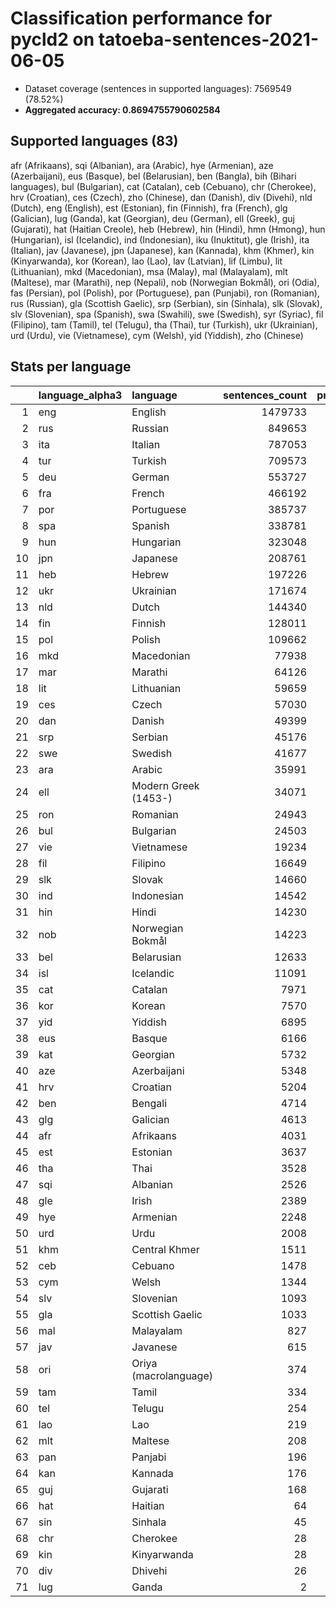# Classification performance for pycld2 on tatoeba-sentences-2021-06-05

- Dataset coverage (sentences in supported languages): 7569549 (78.52%)
- **Aggregated accuracy: 0.8694755790602584**

## Supported languages (83)
afr (Afrikaans), sqi (Albanian), ara (Arabic), hye (Armenian), aze (Azerbaijani), eus (Basque), bel (Belarusian), ben (Bangla), bih (Bihari languages), bul (Bulgarian), cat (Catalan), ceb (Cebuano), chr (Cherokee), hrv (Croatian), ces (Czech), zho (Chinese), dan (Danish), div (Divehi), nld (Dutch), eng (English), est (Estonian), fin (Finnish), fra (French), glg (Galician), lug (Ganda), kat (Georgian), deu (German), ell (Greek), guj (Gujarati), hat (Haitian Creole), heb (Hebrew), hin (Hindi), hmn (Hmong), hun (Hungarian), isl (Icelandic), ind (Indonesian), iku (Inuktitut), gle (Irish), ita (Italian), jav (Javanese), jpn (Japanese), kan (Kannada), khm (Khmer), kin (Kinyarwanda), kor (Korean), lao (Lao), lav (Latvian), lif (Limbu), lit (Lithuanian), mkd (Macedonian), msa (Malay), mal (Malayalam), mlt (Maltese), mar (Marathi), nep (Nepali), nob (Norwegian Bokmål), ori (Odia), fas (Persian), pol (Polish), por (Portuguese), pan (Punjabi), ron (Romanian), rus (Russian), gla (Scottish Gaelic), srp (Serbian), sin (Sinhala), slk (Slovak), slv (Slovenian), spa (Spanish), swa (Swahili), swe (Swedish), syr (Syriac), fil (Filipino), tam (Tamil), tel (Telugu), tha (Thai), tur (Turkish), ukr (Ukrainian), urd (Urdu), vie (Vietnamese), cym (Welsh), yid (Yiddish), zho (Chinese)

## Stats per language
|    | language_alpha3   | language              |   sentences_count |   precision |   recall |      tp |    fp |      tn |     fn |
|---:|:------------------|:----------------------|------------------:|------------:|---------:|--------:|------:|--------:|-------:|
|  1 | eng               | English               |           1479733 |       0.954 |    0.970 | 1435203 | 68766 | 6021050 |  44530 |
|  2 | rus               | Russian               |            849653 |       0.998 |    0.830 |  705549 |  1667 | 6718229 | 144104 |
|  3 | ita               | Italian               |            787053 |       0.999 |    0.689 |  542549 |   442 | 6782054 | 244504 |
|  4 | tur               | Turkish               |            709573 |       1.000 |    0.923 |  654731 |   191 | 6859785 |  54842 |
|  5 | deu               | German                |            553727 |       1.000 |    0.954 |  528244 |   184 | 7015638 |  25483 |
|  6 | fra               | French                |            466192 |       0.999 |    0.845 |  394106 |   374 | 7102983 |  72086 |
|  7 | por               | Portuguese            |            385737 |       0.981 |    0.865 |  333763 |  6371 | 7177441 |  51974 |
|  8 | spa               | Spanish               |            338781 |       0.994 |    0.798 |  270207 |  1677 | 7229091 |  68574 |
|  9 | hun               | Hungarian             |            323048 |       1.000 |    0.935 |  302013 |   133 | 7246368 |  21035 |
| 10 | jpn               | Japanese              |            208761 |       1.000 |    0.999 |  208635 |     0 | 7360788 |    126 |
| 11 | heb               | Hebrew                |            197226 |       1.000 |    0.841 |  165882 |    10 | 7372313 |  31344 |
| 12 | ukr               | Ukrainian             |            171674 |       0.991 |    0.791 |  135799 |  1168 | 7396707 |  35875 |
| 13 | nld               | Dutch                 |            144340 |       0.994 |    0.820 |  118356 |   664 | 7424545 |  25984 |
| 14 | fin               | Finnish               |            128011 |       0.999 |    0.909 |  116372 |   161 | 7441377 |  11639 |
| 15 | pol               | Polish                |            109662 |       0.999 |    0.926 |  101512 |    75 | 7459812 |   8150 |
| 16 | mkd               | Macedonian            |             77938 |       0.969 |    0.477 |   37213 |  1178 | 7490433 |  40725 |
| 17 | mar               | Marathi               |             64126 |       1.000 |    0.967 |   62024 |    24 | 7505399 |   2102 |
| 18 | lit               | Lithuanian            |             59659 |       0.997 |    0.914 |   54501 |   144 | 7509746 |   5158 |
| 19 | ces               | Czech                 |             57030 |       0.970 |    0.891 |   50816 |  1551 | 7510968 |   6214 |
| 20 | dan               | Danish                |             49399 |       0.866 |    0.698 |   34494 |  5341 | 7514809 |  14905 |
| 21 | srp               | Serbian               |             45176 |       0.246 |    0.564 |   25486 | 77950 | 7446423 |  19690 |
| 22 | swe               | Swedish               |             41677 |       0.995 |    0.761 |   31709 |   145 | 7527727 |   9968 |
| 23 | ara               | Arabic                |             35991 |       1.000 |    0.776 |   27916 |     1 | 7533557 |   8075 |
| 24 | ell               | Modern Greek (1453-)  |             34071 |       1.000 |    1.000 |   34071 |    14 | 7535464 |      0 |
| 25 | ron               | Romanian              |             24943 |       0.963 |    0.811 |   20227 |   787 | 7543819 |   4716 |
| 26 | bul               | Bulgarian             |             24503 |       0.852 |    0.700 |   17140 |  2967 | 7542079 |   7363 |
| 27 | vie               | Vietnamese            |             19234 |       0.995 |    0.991 |   19062 |   103 | 7550212 |    172 |
| 28 | fil               | Filipino              |             16649 |       0.988 |    0.789 |   13136 |   166 | 7552734 |   3513 |
| 29 | slk               | Slovak                |             14660 |       0.693 |    0.788 |   11559 |  5110 | 7549779 |   3101 |
| 30 | ind               | Indonesian            |             14542 |       0.864 |    0.775 |   11270 |  1773 | 7553234 |   3272 |
| 31 | hin               | Hindi                 |             14230 |       0.918 |    0.973 |   13848 |  1230 | 7554089 |    382 |
| 32 | nob               | Norwegian Bokmål      |             14223 |       0.566 |    0.796 |   11327 |  8682 | 7546644 |   2896 |
| 33 | bel               | Belarusian            |             12633 |       0.929 |    0.885 |   11176 |   855 | 7556061 |   1457 |
| 34 | isl               | Icelandic             |             11091 |       0.996 |    0.925 |   10261 |    43 | 7558415 |    830 |
| 35 | cat               | Catalan               |              7971 |       0.806 |    0.685 |    5464 |  1317 | 7560261 |   2507 |
| 36 | kor               | Korean                |              7570 |       1.000 |    0.991 |    7500 |     0 | 7561979 |     70 |
| 37 | yid               | Yiddish               |              6895 |       0.991 |    0.937 |    6460 |    60 | 7562594 |    435 |
| 38 | eus               | Basque                |              6166 |       0.972 |    0.893 |    5505 |   158 | 7563225 |    661 |
| 39 | kat               | Georgian              |              5732 |       1.000 |    1.000 |    5731 |     0 | 7563817 |      1 |
| 40 | aze               | Azerbaijani           |              5348 |       0.509 |    0.870 |    4651 |  4486 | 7559715 |    697 |
| 41 | hrv               | Croatian              |              5204 |       0.270 |    0.565 |    2942 |  7960 | 7556385 |   2262 |
| 42 | ben               | Bengali               |              4714 |       1.000 |    0.777 |    3662 |     0 | 7564835 |   1052 |
| 43 | glg               | Galician              |              4613 |       0.292 |    0.668 |    3081 |  7456 | 7557480 |   1532 |
| 44 | afr               | Afrikaans             |              4031 |       0.446 |    0.826 |    3330 |  4133 | 7561385 |    701 |
| 45 | est               | Estonian              |              3637 |       0.907 |    0.752 |    2734 |   279 | 7565633 |    903 |
| 46 | tha               | Thai                  |              3528 |       1.000 |    1.000 |    3528 |     0 | 7566021 |      0 |
| 47 | sqi               | Albanian              |              2526 |       0.962 |    0.909 |    2295 |    91 | 7566932 |    231 |
| 48 | gle               | Irish                 |              2389 |       0.938 |    0.884 |    2112 |   140 | 7567020 |    277 |
| 49 | hye               | Armenian              |              2248 |       1.000 |    1.000 |    2247 |     0 | 7567301 |      1 |
| 50 | urd               | Urdu                  |              2008 |       0.997 |    0.948 |    1903 |     5 | 7567536 |    105 |
| 51 | khm               | Central Khmer         |              1511 |       1.000 |    0.991 |    1498 |     0 | 7568038 |     13 |
| 52 | ceb               | Cebuano               |              1478 |       0.617 |    0.551 |     815 |   506 | 7567565 |    663 |
| 53 | cym               | Welsh                 |              1344 |       0.968 |    0.845 |    1136 |    37 | 7568168 |    208 |
| 54 | slv               | Slovenian             |              1093 |       0.739 |    0.550 |     601 |   212 | 7568244 |    492 |
| 55 | gla               | Scottish Gaelic       |              1033 |       0.927 |    0.909 |     939 |    74 | 7568442 |     94 |
| 56 | mal               | Malayalam             |               827 |       1.000 |    1.000 |     827 |     0 | 7568722 |      0 |
| 57 | jav               | Javanese              |               615 |       0.806 |    0.610 |     375 |    90 | 7568844 |    240 |
| 58 | ori               | Oriya (macrolanguage) |               374 |       1.000 |    1.000 |     374 |     0 | 7569175 |      0 |
| 59 | tam               | Tamil                 |               334 |       1.000 |    1.000 |     334 |     0 | 7569215 |      0 |
| 60 | tel               | Telugu                |               254 |       1.000 |    1.000 |     254 |     0 | 7569295 |      0 |
| 61 | lao               | Lao                   |               219 |       1.000 |    1.000 |     219 |     0 | 7569330 |      0 |
| 62 | mlt               | Maltese               |               208 |       0.243 |    0.803 |     167 |   521 | 7568820 |     41 |
| 63 | pan               | Panjabi               |               196 |       1.000 |    1.000 |     196 |     0 | 7569353 |      0 |
| 64 | kan               | Kannada               |               176 |       1.000 |    1.000 |     176 |     0 | 7569373 |      0 |
| 65 | guj               | Gujarati              |               168 |       1.000 |    1.000 |     168 |     0 | 7569381 |      0 |
| 66 | hat               | Haitian               |                64 |       0.114 |    0.594 |      38 |   294 | 7569191 |     26 |
| 67 | sin               | Sinhala               |                45 |       1.000 |    1.000 |      45 |     0 | 7569504 |      0 |
| 68 | chr               | Cherokee              |                28 |       1.000 |    0.964 |      27 |     0 | 7569521 |      1 |
| 69 | kin               | Kinyarwanda           |                28 |       0.050 |    0.679 |      19 |   361 | 7569160 |      9 |
| 70 | div               | Dhivehi               |                26 |       1.000 |    1.000 |      26 |     0 | 7569523 |      0 |
| 71 | lug               | Ganda                 |                 2 |       0.032 |    1.000 |       2 |    60 | 7569487 |      0 |